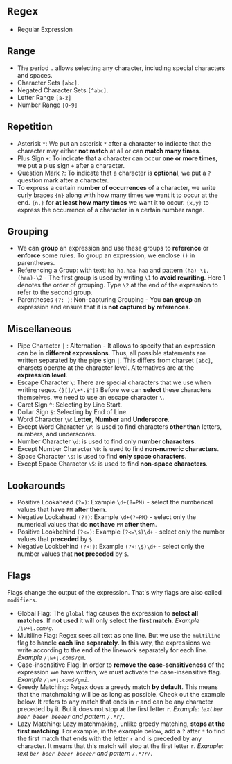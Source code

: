 # `Regex`

- Regular Expression

## Range 

- The period `.` allows selecting any character, including special characters and spaces.
- Character Sets `[abc]`.
- Negated Character Sets `[^abc]`.
- Letter Range `[a-z]`
- Number Range `[0-9]`
 
## Repetition

- Asterisk `*`: We put an asterisk `*` after a character to indicate that the character may either **not match** at all or can **match many times**.
- Plus Sign `+`: To indicate that a character can occur **one or more times**, we put a plus sign `+` after a character.
- Question Mark `?`: To indicate that a character is **optional**, we put a `?` question mark after a character.
- To express a certain **number of occurrences** of a character, we write curly braces `{n}` along with how many times we want it to occur at the end. `{n,}` for **at least how many times** we want it to occur. `{x,y}` to express the occurrence of a character in a certain number range.

## Grouping

- We can **group** an expression and use these groups to **reference** or **enforce** some rules. To group an expression, we enclose `()` in parentheses.
- Referencing a Group: with text: `ha-ha,haa-haa` and pattern `(ha)-\1,(haa)-\2` - The first group is used by writing `\1` to **avoid rewriting**. Here 1 denotes the order of grouping. Type `\2` at the end of the expression to refer to the second group.
- Parentheses `(?: )`: Non-capturing Grouping - You **can group** an expression and ensure that it is **not captured by references**.
 
## Miscellaneous

- Pipe Character `|` : Alternation - It allows to specify that an expression can be in **different expressions**. Thus, all possible statements are written separated by the pipe sign `|`. This differs from charset `[abc]`, charsets operate at the character level. Alternatives are at the **expression level**.
- Escape Character `\`: There are special characters that we use when writing regex. `{}[]/\+*.$^|?` Before we can **select** these characters themselves, we need to use an escape character `\`.
- Caret Sign `^`: Selecting by Line Start.
- Dollar Sign `$`: Selecting by End of Line.
- Word Character `\w`: **Letter**, **Number** and **Underscore**.
- Except Word Character `\W`: is used to find characters **other than** letters, numbers, and underscores.
- Number Character `\d`: is used to find only **number characters**.
- Except Number Character `\D`: is used to find **non-numeric characters**.
- Space Character `\s`: is used to find **only space characters**.
- Except Space Character `\S`: is used to find **non-space characters**.
 
## Lookarounds

- Positive Lookahead `(?=)`: Example `\d+(?=PM)` - select the numberical values that **have** `PM` **after them**.
- Negative Lookahead `(?!)`: Example `\d+(?=PM)` - select only the numerical values that do **not have** `PM` **after them**.
- Positive Lookbehind `(?<=)`: Example `(?<=\$)\d+` - select only the number values that **preceded** by `$`.
- Negative Lookbehind `(?<!)`: Example `(?<!\$)\d+` - select only the number values that **not preceded** by `$`.

## Flags
Flags change the output of the expression. That's why flags are also called `modifiers`.

- Global Flag: The `global` flag causes the expression to **select all matches**. If **not used** it will only select the **first match**. *Example `/\w+\.com/g`*.
- Multiline Flag: Regex sees all text as one line. But we use the `multiline` flag to handle **each line separately**. In this way, the expressions we write according to the end of the linework separately for each line. *Example `/\w+\.com$/gm`*.
- Case-insensitive Flag: In order to **remove the case-sensitiveness** of the expression we have written, we must activate the case-insensitive flag. *Example `/\w+\.com$/gmi`*.
- Greedy Matching: Regex does a greedy match **by default**. This means that the matchmaking will be as long as possible. Check out the example below. It refers to any match that ends in `r` and can be any character preceded by it. But it does not stop at the first letter `r`. *Example: text `ber beer beeer beeeer` and pattern `/.*r/`*.
- Lazy Matching: Lazy matchmaking, unlike greedy matching, **stops at the first matching**. For example, in the example below, add a `?` after `*` to find the first match that ends with the letter `r` and is preceded by any character. It means that this match will stop at the first letter `r`. *Example: text `ber beer beeer beeeer` and pattern `/.*?r/`*.
